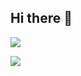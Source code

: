## Hi there 👋
![](https://komarev.com/ghpvc/?username=JonasGreim&color=blue)


<img src="https://media1.giphy.com/media/33zX3zllJBGY8/giphy.gif"/>
